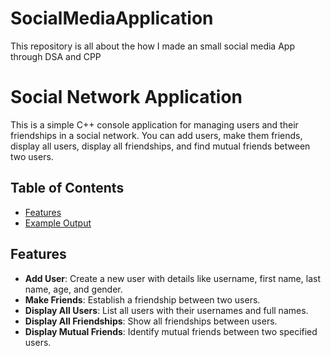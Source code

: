 # SocialMediaApplication
This repository is all about the how I made an small social media App through DSA and CPP

# Social Network Application

This is a simple C++ console application for managing users and their friendships in a social network. You can add users, make them friends, display all users, display all friendships, and find mutual friends between two users.

## Table of Contents

- [Features](#features)
- [Example Output](#example-output)

## Features

- **Add User**: Create a new user with details like username, first name, last name, age, and gender.
- **Make Friends**: Establish a friendship between two users.
- **Display All Users**: List all users with their usernames and full names.
- **Display All Friendships**: Show all friendships between users.
- **Display Mutual Friends**: Identify mutual friends between two specified users.
